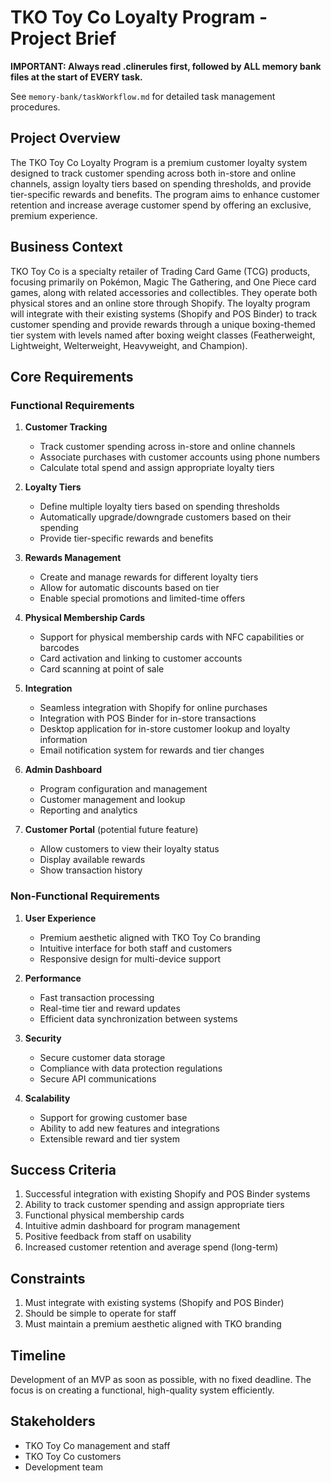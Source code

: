 # TKO Toy Co Loyalty Program - Project Brief

**IMPORTANT: Always read .clinerules first, followed by ALL memory bank files at the start of EVERY task.**

See `memory-bank/taskWorkflow.md` for detailed task management procedures.

## Project Overview

The TKO Toy Co Loyalty Program is a premium customer loyalty system designed to track customer spending across both in-store and online channels, assign loyalty tiers based on spending thresholds, and provide tier-specific rewards and benefits. The program aims to enhance customer retention and increase average customer spend by offering an exclusive, premium experience.

## Business Context

TKO Toy Co is a specialty retailer of Trading Card Game (TCG) products, focusing primarily on Pokémon, Magic The Gathering, and One Piece card games, along with related accessories and collectibles. They operate both physical stores and an online store through Shopify. The loyalty program will integrate with their existing systems (Shopify and POS Binder) to track customer spending and provide rewards through a unique boxing-themed tier system with levels named after boxing weight classes (Featherweight, Lightweight, Welterweight, Heavyweight, and Champion).

## Core Requirements

### Functional Requirements

1. **Customer Tracking**

   - Track customer spending across in-store and online channels
   - Associate purchases with customer accounts using phone numbers
   - Calculate total spend and assign appropriate loyalty tiers

2. **Loyalty Tiers**

   - Define multiple loyalty tiers based on spending thresholds
   - Automatically upgrade/downgrade customers based on their spending
   - Provide tier-specific rewards and benefits

3. **Rewards Management**

   - Create and manage rewards for different loyalty tiers
   - Allow for automatic discounts based on tier
   - Enable special promotions and limited-time offers

4. **Physical Membership Cards**

   - Support for physical membership cards with NFC capabilities or barcodes
   - Card activation and linking to customer accounts
   - Card scanning at point of sale

5. **Integration**

   - Seamless integration with Shopify for online purchases
   - Integration with POS Binder for in-store transactions
   - Desktop application for in-store customer lookup and loyalty information
   - Email notification system for rewards and tier changes

6. **Admin Dashboard**

   - Program configuration and management
   - Customer management and lookup
   - Reporting and analytics

7. **Customer Portal** (potential future feature)
   - Allow customers to view their loyalty status
   - Display available rewards
   - Show transaction history

### Non-Functional Requirements

1. **User Experience**

   - Premium aesthetic aligned with TKO Toy Co branding
   - Intuitive interface for both staff and customers
   - Responsive design for multi-device support

2. **Performance**

   - Fast transaction processing
   - Real-time tier and reward updates
   - Efficient data synchronization between systems

3. **Security**

   - Secure customer data storage
   - Compliance with data protection regulations
   - Secure API communications

4. **Scalability**
   - Support for growing customer base
   - Ability to add new features and integrations
   - Extensible reward and tier system

## Success Criteria

1. Successful integration with existing Shopify and POS Binder systems
2. Ability to track customer spending and assign appropriate tiers
3. Functional physical membership cards
4. Intuitive admin dashboard for program management
5. Positive feedback from staff on usability
6. Increased customer retention and average spend (long-term)

## Constraints

1. Must integrate with existing systems (Shopify and POS Binder)
2. Should be simple to operate for staff
3. Must maintain a premium aesthetic aligned with TKO branding

## Timeline

Development of an MVP as soon as possible, with no fixed deadline. The focus is on creating a functional, high-quality system efficiently.

## Stakeholders

- TKO Toy Co management and staff
- TKO Toy Co customers
- Development team

